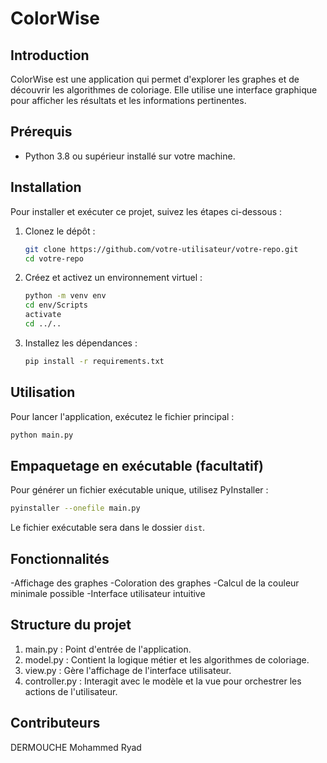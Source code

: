 # ColorWise

## Introduction
ColorWise est une application qui permet d'explorer les graphes et de découvrir les algorithmes de coloriage. Elle utilise une interface graphique pour afficher les résultats et les informations pertinentes.

## Prérequis
- Python 3.8 ou supérieur installé sur votre machine.

## Installation
Pour installer et exécuter ce projet, suivez les étapes ci-dessous :

1. Clonez le dépôt :
    ```bash
    git clone https://github.com/votre-utilisateur/votre-repo.git
    cd votre-repo
    ```

2. Créez et activez un environnement virtuel :
    ```bash
    python -m venv env
    cd env/Scripts
    activate
    cd ../..
    ```

3. Installez les dépendances :
    ```bash
    pip install -r requirements.txt
    ```

## Utilisation
Pour lancer l'application, exécutez le fichier principal :
```bash
python main.py
```

## Empaquetage en exécutable (facultatif)
Pour générer un fichier exécutable unique, utilisez PyInstaller :

```bash
pyinstaller --onefile main.py
```
Le fichier exécutable sera dans le dossier `dist`.

## Fonctionnalités
-Affichage des graphes
-Coloration des graphes
-Calcul de la couleur minimale possible
-Interface utilisateur intuitive

## Structure du projet
1.  main.py : Point d'entrée de l'application.
2.  model.py : Contient la logique métier et les algorithmes de coloriage.
3.  view.py : Gère l'affichage de l'interface utilisateur.
4.  controller.py : Interagit avec le modèle et la vue pour         orchestrer les actions de l'utilisateur.

## Contributeurs
DERMOUCHE Mohammed Ryad